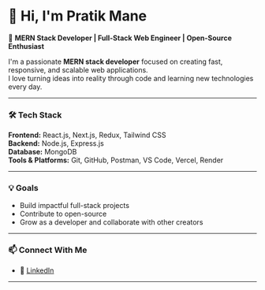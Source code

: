 # 👋 Hi, I'm Pratik Mane 

🚀 **MERN Stack Developer | Full-Stack Web Engineer | Open-Source Enthusiast**

I'm a passionate **MERN stack developer** focused on creating fast, responsive, and scalable web applications.  
I love turning ideas into reality through code and learning new technologies every day.

---

### 🛠️ Tech Stack
**Frontend:** React.js, Next.js, Redux, Tailwind CSS  
**Backend:** Node.js, Express.js  
**Database:** MongoDB  
**Tools & Platforms:** Git, GitHub, Postman, VS Code, Vercel, Render  

---

### 💡 Goals
- Build impactful full-stack projects  
- Contribute to open-source  
- Grow as a developer and collaborate with other creators  

---

### 📫 Connect With Me
- 💼 [LinkedIn]([https://www.linkedin.com/in/your-link/](https://www.linkedin.com/in/pratik-mane-ab0326360/))


---


